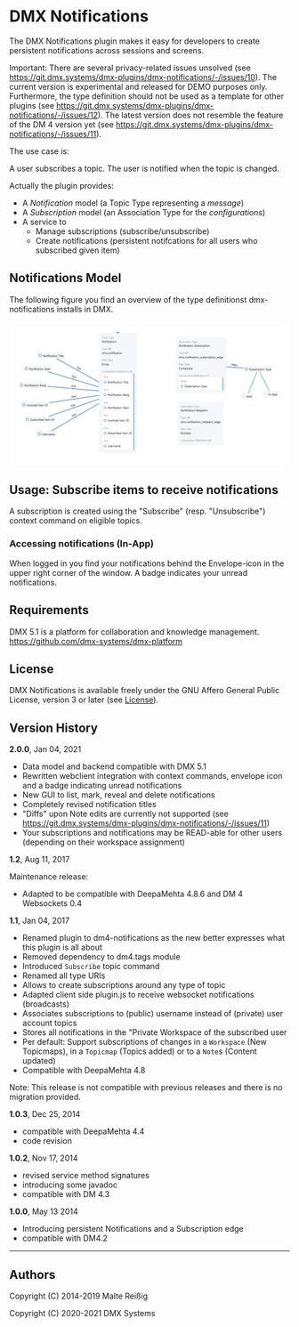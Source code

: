 
# DMX Notifications

The DMX Notifications plugin makes it easy for developers to create persistent notifications across sessions and screens.

Important: There are several privacy-related issues unsolved (see https://git.dmx.systems/dmx-plugins/dmx-notifications/-/issues/10). The current version is experimental and released for DEMO purposes only. Furthermore, the type definition should not be used as a template for other plugins (see https://git.dmx.systems/dmx-plugins/dmx-notifications/-/issues/12). The latest version does not resemble the feature of the DM 4 version yet (see https://git.dmx.systems/dmx-plugins/dmx-notifications/-/issues/11).

The use case is:

A user subscribes a topic.
The user is notified when the topic is changed.  

Actually the plugin provides:
*   A *Notification* model (a Topic Type representing a _message_)
*   A *Subscription* model (an Association Type for the _configurations_)
*   A service to
    *    Manage subscriptions (subscribe/unsubscribe)
    *    Create notifications (persistent notifcations for all users who subscribed given item)


## Notifications Model

The following figure you find an overview of the type definitionst dmx-notifications installs in DMX. 

![Screenshot of Notification Model in DMX, Selected TopicType Notification](/notification_model_doc.png)

## Usage: Subscribe items to receive notifications

A subscription is created using the "Subscribe" (resp. "Unsubscribe") context command on eligible topics.

### Accessing notifications (In-App) 

When logged in you find your notifications behind the Envelope-icon in the upper right corner of the window. A badge indicates your unread notifications.

## Requirements

DMX 5.1 is a platform for collaboration and knowledge management.
https://github.com/dmx-systems/dmx-platform

## License

DMX Notifications is available freely under the GNU Affero General Public License, version 3 or later (see [License](https://git.dmx.systems/dmx-plugins/dmx-notifications/-/blob/master/LICENSE)).

## Version History

**2.0.0**, Jan 04, 2021

* Data model and backend compatible with DMX 5.1
* Rewritten webclient integration with context commands, envelope icon and a badge indicating unread notifications
* New GUI to list, mark, reveal and delete notifications
* Completely revised notification titles
* "Diffs" upon Note edits are currently not supported (see https://git.dmx.systems/dmx-plugins/dmx-notifications/-/issues/11)
* Your subscriptions and notifications may be READ-able for other users (depending on their workspace assignment)

**1.2**, Aug 11, 2017

Maintenance release:
* Adapted to be compatible with DeepaMehta 4.8.6 and DM 4 Websockets 0.4

**1.1**, Jan 04, 2017

* Renamed plugin to dm4-notifications as the new better expresses what this plugin is all about
* Removed dependency to dm4.tags module
* Introduced `Subscribe` topic command
* Renamed all type URIs
* Allows to create subscriptions around any type of topic
* Adapted client side plugin.js to receive websocket notifications (broadcasts)
* Associates subscriptions to (public) username instead of (private) user account topics
* Stores all notifications in the "Private Workspace of the subscribed user
* Per default: Support subscriptions of changes in a `Workspace` (New Topicmaps), in a `Topicmap` (Topics added) or to a `Note`s (Content updated)
* Compatible with DeepaMehta 4.8

Note: This release is not compatible with previous releases and there is no migration provided.

**1.0.3**, Dec 25, 2014

- compatible with DeepaMehta 4.4
- code revision

**1.0.2**, Nov 17, 2014
- revised service method signatures
- introducing some javadoc
- compatible with DM 4.3

**1.0.0**, May 13 2014
- Introducing persistent Notifications and a Subscription edge
- compatible with DM4.2

--------------------------
Authors
-------
Copyright (C) 2014-2019 Malte Reißig 

Copyright (C) 2020-2021 DMX Systems


